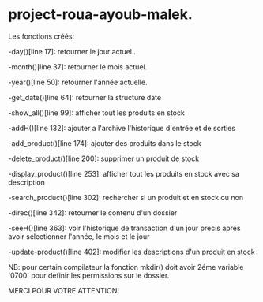 # project-roua-ayoub-malek.


Les fonctions créés:

-day()[line 17]: retourner le jour actuel .

-month()[line 37]: retourner le mois actuel.

-year()[line 50]: retourner l'année actuelle.

-get_date()[line 64]: retourner la structure date

-show_all()[line 99]: afficher tout les produits en stock

-addH()[line 132]: ajouter a l'archive l'historique d'entrée et de sorties 

-add_product()[line 174]: ajouter des produits dans le stock

-delete_product()[line 200]: supprimer un produit de stock

-display_product()[line 253]: afficher tout les produits en stock avec sa description 

-search_product()[line 302]: rechercher si un produit et en stock ou non

-direc()[line 342]: retourner le contenu d'un dossier 

-seeH()[line 363]: voir l'historique de transaction d'un jour precis aprés avoir selectionner l'année, le mois et le jour

-update-product()[line 402]: modifier les descriptions d'un produit en stock

NB: pour certain compilateur la fonction mkdir() doit avoir 2éme variable '0700' pour definir les permissions sur le dossier.

MERCI POUR VOTRE ATTENTION!
